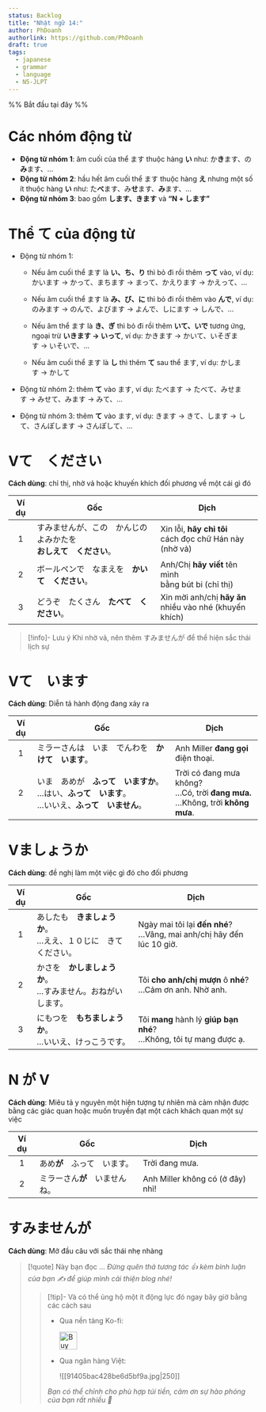 ```yaml
---
status: Backlog
title: "Nhật ngữ 14:"
author: PhDoanh
authorlink: https://github.com/PhDoanh
draft: true
tags:
  - japanese
  - grammar
  - language
  - N5-JLPT
---
```

%% Bắt đầu tại đây %%
# Các nhóm động từ
- **Động từ nhóm 1**: âm cuối của thể ます thuộc hàng **い** như: か**き**ます、の**み**ます、…
- **Động từ nhóm 2**: hầu hết âm cuối thể ます thuộc hàng **え** nhưng một số ít thuộc hàng **い** như: た**べ**ます、み**せ**ます、**み**ます、…
- **Động từ nhóm 3**: bao gồm **します、きます** và **“N + します”**

# Thể て của động từ
- Động từ nhóm 1:
    
    - Nếu âm cuối thể ます là **い、ち、り** thì bỏ đi rồi thêm **って** vào, ví dụ: かいます → かって、まちます → まって、かえります → かえって、…
        
    - Nếu âm cuối thể ます là **み、び、に** thì bỏ đi rồi thêm vào **んで**, ví dụ: のみます → のんで、よびます → よんで、しにます → しんで、…
        
    - Nếu âm thể ます là **き、ぎ** thì bỏ đi rồi thêm **いて、いで** tương ứng, ngoại trừ **いきます → いって**, ví dụ: かきます → かいて、いそぎます → いそいで、…
        
    - Nếu âm cuối thể ます là **し** thì thêm **て** sau thể ます, ví dụ: かします → かして
        
- Động từ nhóm 2: thêm **て** vào ます, ví dụ: たべます → たべて、みせます → みせて、みます → みて、…
    
- Động từ nhóm 3: thêm **て** vào ます, ví dụ: きます → きて、します → して、さんぽします → さんぽして、…

# Vて　ください
**Cách dùng**: chỉ thị, nhờ vả hoặc khuyến khích đối phương về một cái gì đó

| Ví dụ | Gốc                                                                      | Dịch                                                         |
|:-----:| ------------------------------------------------------------------------ | ------------------------------------------------------------ |
|   1   | すみませんが、この　かんじの　よみかたを　  <br>**おしえて　ください**。 | Xin lỗi, **hãy chỉ tôi**  <br>cách đọc chữ Hán này (nhờ vả)  |
|   2   | ボールペンで　なまえを　**かいて　ください**。                           | Anh/Chị **hãy viết** tên mình  <br>bằng bút bi (chỉ thị)     |
|   3   | どうぞ　たくさん　**たべて　ください**。                                 | Xin mời anh/chị **hãy ăn**  <br>nhiều vào nhé (khuyến khích) |

> [!info]- Lưu ý
> Khi nhờ vả, nên thêm すみませんが để thể hiện sắc thái lịch sự

# Vて　います
**Cách dùng**: Diễn tả hành động đang xảy ra

| Ví dụ | Gốc                                                                | Dịch                                                                                  |
| :---: | ------------------------------------------------------------------ | ------------------------------------------------------------------------------------- |
|   1   | ミラーさんは　いま　でんわを　**かけて　います**。                                        | Anh Miller **đang gọi**  <br>điện thoại.                                              |
|   2   | いま　あめが　**ふって　いますか**。  <br>…はい、**ふって　います**。  <br>…いいえ、**ふって　いません**。 | Trời có đang mưa không?  <br>…Có, trời **đang mưa.**  <br>…Không, trời **không mưa**. |

# Vましょうか
**Cách dùng**: đề nghị làm một việc gì đó cho đối phương

| Ví dụ | Gốc                                                                 | Dịch                                                                      |
|:-----:| ------------------------------------------------------------------- | ------------------------------------------------------------------------- |
|   1   | あしたも　**きましょうか**。  <br>…ええ、１０じに　きて　ください。 | Ngày mai tôi lại **đến nhé**?  <br>…Vâng, mai anh/chị hãy đến lúc 10 giờ. |
|   2   | かさを　**かしましょうか**。  <br>…すみません。おねがいします。     | Tôi **cho anh/chị mượn** ô **nhé**?  <br>…Cảm ơn anh. Nhờ anh.            |
|   3   | にもつを　**もちましょうか**。  <br>…いいえ、けっこうです。         | Tôi **mang** hành lý **giúp bạn nhé**?  <br>…Không, tôi tự mang được ạ.   |

# N が V
**Cách dùng**: Miêu tả y nguyên một hiện tượng tự nhiên mà cảm nhận được bằng các giác quan hoặc muốn truyền đạt một cách khách quan một sự việc

| Ví dụ | Gốc               | Dịch                             |
| :---: | ----------------- | -------------------------------- |
|   1   | あめ**が**　ふって　います。  | Trời đang mưa.                   |
|   2   | ミラーさん**が**　いませんね。 | Anh Miller không có (ở đây) nhỉ! |

# すみませんが
**Cách dùng**: Mở đầu câu với sắc thái nhẹ nhàng

> [!quote] Này bạn đọc ...
> *Đừng quên thả tương tác 👍 kèm bình luận của bạn ✍️ để giúp mình cải thiện blog nhé!* 
> > [!tip]- Và có thể ủng hộ một ít động lực đó ngay bây giờ bằng các cách sau
> > - Qua nền tảng Ko-fi:
> > 
> >   <a href='https://ko-fi.com/M4M111S8CI' target='_blank'><img height='36' style='border:0px;height:36px;' src='https://storage.ko-fi.com/cdn/kofi3.png?v=3' border='0' alt='Buy Me a Coffee at ko-fi.com' /></a>
> > - Qua ngân hàng Việt:
> >   
> >   ![[91405bac428be6d5bf9a.jpg|250]]
> > 
> > *Bạn có thể chỉnh cho phù hợp túi tiền, cảm ơn sự hào phóng của bạn rất nhiều 🥰*